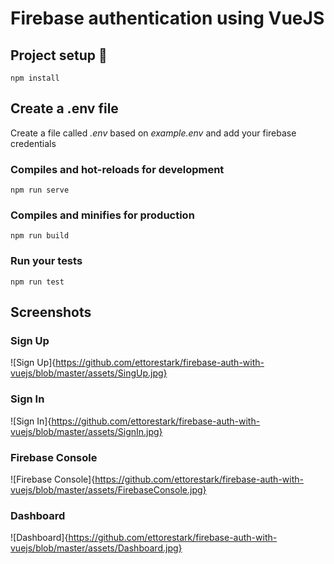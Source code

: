 # Firebase authentication using VueJS

## Project setup 🚀
```
npm install
```

## Create a .env file

Create a file called *.env* based on *example.env* and add your firebase credentials

### Compiles and hot-reloads for development
```
npm run serve
```

### Compiles and minifies for production
```
npm run build
```

### Run your tests
```
npm run test
```

## Screenshots

### Sign Up
![Sign Up]{https://github.com/ettorestark/firebase-auth-with-vuejs/blob/master/assets/SingUp.jpg}

### Sign In
![Sign In]{https://github.com/ettorestark/firebase-auth-with-vuejs/blob/master/assets/SignIn.jpg}

### Firebase Console
![Firebase Console]{https://github.com/ettorestark/firebase-auth-with-vuejs/blob/master/assets/FirebaseConsole.jpg}

### Dashboard
![Dashboard]{https://github.com/ettorestark/firebase-auth-with-vuejs/blob/master/assets/Dashboard.jpg}
